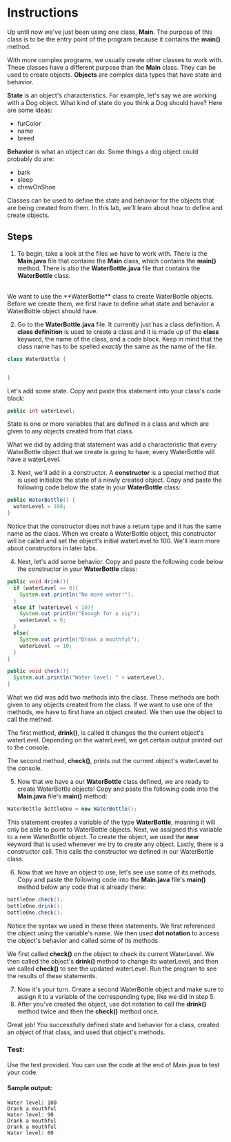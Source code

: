 # Instructions  

Up until now we've just been using one class, **Main**. The purpose of this class is to be the entry point of the program because it contains the **main()** method. 

With more complex programs, we usually create other classes to work with. These classes have a different purpose than the **Main** class. They can be used to create objects. **Objects** are complex data types that have state and behavior. 

**State** is an object's characteristics. For example, let's say we are working with a Dog object. What kind of state do you think a Dog should have? Here are some ideas:
- furColor
- name
- breed

**Behavior** is what an object can do. Some things a dog object could probably do are:
- bark
- sleep
- chewOnShoe

Classes can be used to define the state and behavior for the objects that are being created from them. In this lab, we'll learn about how to define and create objects.

## Steps
  1. To begin, take a look at the files we have to work with. There is the **Main.java** file that contains the **Main** class, which contains the **main()** method. There is also the **WaterBottle.java** file that contains the **WaterBottle** class.
  <br>
  We want to use the **WaterBottle** class to create WaterBottle objects. Before we create them, we first have to define what state and behavior a WaterBottle object should have.

  2. Go to the **WaterBottle.java** file. It currently just has a class definition. A **class definition** is used to create a class and it is made up of the **class** keyword, the name of the class, and a code block. Keep in mind that the class name has to be spelled *exactly* the same as the name of the file.
```Java
class WaterBottle {


}
```
Let's add some state. Copy and paste this statement into your class's code block:
```Java
public int waterLevel;
```
State is one or more variables that are defined in a class and which are given to any objects created from that class.

What we did by adding that statement was add a characteristic that every WaterBottle object that we create is going to have; every WaterBottle will have a waterLevel. 

  3. Next, we'll add in a constructor. A **constructor** is a special method that is used initialize the state of a newly created object. Copy and paste the following code below the state in your **WaterBottle** class:
```Java
public WaterBottle() {
  waterLevel = 100;
}
```
Notice that the constructor does not have a return type and it has the same name as the class. When we create a WaterBottle object, this constructor will be called and set the object's initial waterLevel to 100. We'll learn more about constructors in later labs.

  4. Next, let's add some behavior. Copy and paste the following code below the constructor in your **WaterBottle** class:
```Java
public void drink(){
  if (waterLevel == 0){
    System.out.println("No more water!");
  }
  else if (waterLevel < 10){
    System.out.println("Enough for a sip");
    waterLevel = 0;
  }
  else{
    System.out.println("Drank a mouthful");
    waterLevel -= 10;
  }
}
```
```Java
public void check(){
  System.out.println("Water level: " + waterLevel);
}
```
What we did was add two methods into the class. These methods are both given to any objects created from the class. If we want to use one of the methods, we have to first have an object created. We then use the object to call the method.

The first method, **drink()**, is called it changes the the current object's waterLevel. Depending on the waterLevel, we get certain output printed out to the console.

The second method, **check()**, prints out the current object's waterLevel to the console.

  5. Now that we have a our **WaterBottle** class defined, we are ready to create WaterBottle objects! Copy and paste the following code into the **Main.java** file's **main()** method:
```Java
WaterBottle bottleOne = new WaterBottle();
```
This statement creates a variable of the type **WaterBottle**, meaning it will only be able to point to WaterBottle objects. Next, we assigned this variable to a new WaterBottle object. To create the object, we used the **new** keyword that is used whenever we try to create any object. Lastly, there is a constructor call. This calls the constructor we defined in our WaterBottle class.

  6. Now that we have an object to use, let's see use some of its methods. Copy and paste the following code into the **Main.java** file's **main()** method below any code that is already there:
```Java
bottleOne.check();
bottleOne.drink();
bottleOne.check();
```
Notice the syntax we used in these three statements. We first referenced the object using the variable's name. We then used **dot notation** to access the object's behavior and called some of its methods. 

We first called **check()** on the object to check its current WaterLevel. We then called the object's **drink()** method to change its waterLevel, and then we called **check()** to see the updated waterLevel. Run the program to see the results of these statements.

  7. Now it's your turn. Create a second WaterBottle object and make sure to assign it to a variable of the corresponding type, like we did in step 5. 
  8. After you've created the object, use dot notation to call the **drink()** method twice and then the **check()** method once.
  
Great job! You successfully defined state and behavior for a class, created an object of that class, and used that object's methods. 

### Test:
Use the test provided. You can use the code at the end of Main.java to test your code.

#### Sample output:
```
Water level: 100
Drank a mouthful
Water level: 90
Drank a mouthful
Drank a mouthful
Water level: 80
```
  
  